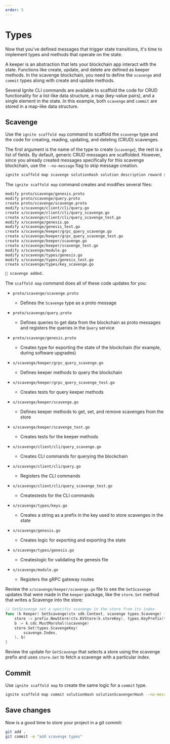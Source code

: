 ```yaml
---
order: 5
---
```


# Types

Now that you've defined messages that trigger state transitions, it's time to implement types and methods that operate on the state.

A keeper is an abstraction that lets your blockchain app interact with the state. Functions like create, update, and delete are defined as keeper methods. In the scavenge blockchain, you need to define the `scavenge` and `commit` types along with create and update methods.

Several Ignite CLI commands are available to scaffold the code for CRUD functionality for a list-like data structure, a map (key-value pairs), and a single element in the state. In this example, both `scavenge` and `commit` are stored in a map-like data structure.

## Scavenge

Use the `ignite scaffold map` command to scaffold the `scavenge` type and the code for creating, reading, updating, and deleting (CRUD) scavenges.

The first argument is the name of the type to create (`scavenge`), the rest is a list of fields. By default, generic CRUD messages are scaffolded. However, since you already created messages specifically for this scavenge blockchain, use the `--no-message` flag to skip message creation.

```bash
ignite scaffold map scavenge solutionHash solution description reward scavenger --no-message
```

The `ignite scaffold map` command creates and modifies several files:

```bash
modify proto/scavenge/genesis.proto
modify proto/scavenge/query.proto
create proto/scavenge/scavenge.proto
modify x/scavenge/client/cli/query.go
create x/scavenge/client/cli/query_scavenge.go
create x/scavenge/client/cli/query_scavenge_test.go
modify x/scavenge/genesis.go
modify x/scavenge/genesis_test.go
create x/scavenge/keeper/grpc_query_scavenge.go
create x/scavenge/keeper/grpc_query_scavenge_test.go
create x/scavenge/keeper/scavenge.go
create x/scavenge/keeper/scavenge_test.go
modify x/scavenge/module.go
modify x/scavenge/types/genesis.go
modify x/scavenge/types/genesis_test.go
create x/scavenge/types/key_scavenge.go

🎉 scavenge added.
```

The `scaffold map` command does all of these code updates for you:

* `proto/scavenge/scavenge.proto`

  * Defines the `Scavenge` type as a proto message

* `proto/scavenge/query.proto`

  * Defines queries to get data from the blockchain as proto messages and registers the queries in the `Query` service

* `proto/scavenge/genesis.proto`

  * Creates type for exporting the state of the blockchain (for example, during software upgrades)

* `x/scavenge/keeper/grpc_query_scavenge.go`

  * Defines keeper methods to query the blockchain

* `x/scavenge/keeper/grpc_query_scavenge_test.go`

  * Creates tests for query keeper methods

* `x/scavenge/keeper/scavenge.go`

  * Defines keeper methods to get, set, and remove scavenges from the store

* `x/scavenge/keeper/scavenge_test.go`

  * Creates tests for the keeper methods

* `x/scavenge/client/cli/query_scavenge.go`

  * Creates CLI commands for querying the blockchain

* `x/scavenge/client/cli/query.go`

  * Registers the CLI commands

* `x/scavenge/client/cli/query_scavenge_test.go`

  * Createstests for the CLI commands

* `x/scavenge/types/keys.go`

  * Creates a string as a prefix in the key used to store scavenges in the state

* `x/scavenge/genesis.go`

  * Creates logic for exporting and exporting the state

* `x/scavenge/types/genesis.go`

  * Createslogic for validating the genesis file

* `x/scavenge/module.go`

  * Registers the gRPC gateway routes

Review the `x/scavenge/keeper/scavenge.go` file to see the `SetScavenge` updates that were made in the `keeper` package, like the `store.Set` method that writes a Scavenge into the store:

```go
// SetScavenge set a specific scavenge in the store from its index
func (k Keeper) SetScavenge(ctx sdk.Context, scavenge types.Scavenge) {
	store := prefix.NewStore(ctx.KVStore(k.storeKey), types.KeyPrefix(types.ScavengeKeyPrefix))
	b := k.cdc.MustMarshal(&scavenge)
	store.Set(types.ScavengeKey(
		scavenge.Index,
	), b)
}
```

Review the update for `GetScavenge` that selects a store using the scavenge prefix and uses `store.Get` to fetch a scavenge with a particular index.

## Commit

Use `ignite scaffold map` to create the same logic for a `commit` type.

```bash
ignite scaffold map commit solutionHash solutionScavengerHash --no-message
```

## Save changes

Now is a good time to store your project in a git commit:

```bash
git add .
git commit -m "add scavenge types"
```
